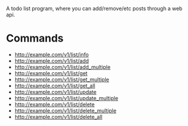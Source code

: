 A todo list program, where you can add/remove/etc posts through a web api.

Commands
========

- http://example.com/v1/list/info
- http://example.com/v1/list/add
- http://example.com/v1/list/add_multiple
- http://example.com/v1/list/get
- http://example.com/v1/list/get_multiple
- http://example.com/v1/list/get_all
- http://example.com/v1/list/update
- http://example.com/v1/list/update_multiple
- http://example.com/v1/list/delete
- http://example.com/v1/list/delete_multiple
- http://example.com/v1/list/delete_all
